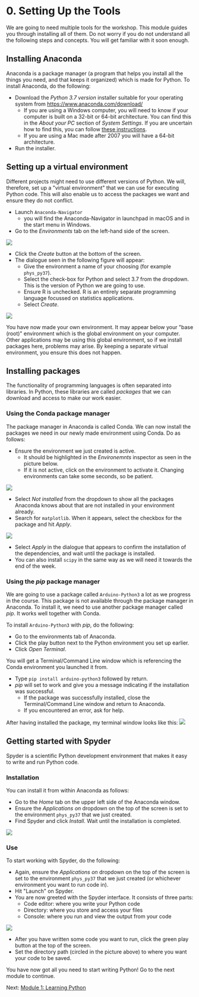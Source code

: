 # 0. Setting Up the Tools
We are going to need multiple tools for the workshop. This module guides you through installing all of them. Do not worry if you do not understand all the following steps and concepts. You will get familiar with it soon enough.

## Installing Anaconda
Anaconda is a package manager (a program that helps you install all the things you need, and that keeps it organized) which is made for Python. To install Anaconda, do the following:

- Download the _Python 3.7 version_ installer suitable for your operating system from https://www.anaconda.com/download/
  - If you are using a Windows computer, you will need to know if your computer is built on a 32-bit or 64-bit architecture. You can find this in the _About your PC_ section of _System Settings_. If you are uncertain how to find this, you can follow [these instructions](https://support.wdc.com/knowledgebase/answer.aspx?ID=9405).
  - If you are using a Mac made after 2007 you will have a 64-bit architecture.
- Run the installer.

## Setting up a virtual environment
Different projects might need to use different versions of Python. We will, therefore, set up a "virtual environment" that we can use for executing Python code. This will also enable us to access the packages we want and ensure they do not conflict.
- Launch `Anaconda-Navigator`
  - you will find the Anaconda-Navigator in launchpad in macOS and in the start menu in Windows.
- Go to the _Environments_ tab on the left-hand side of the screen.

![](Images/Anaconda0.png)

- Click the _Create_ button at the bottom of the screen.
- The dialogue seen in the following figure will appear:
  - Give the environment a name of your choosing (for example `phys_py37`).
  - Select the check-box for Python and select 3.7 from the dropdown. This is the version of Python we are going to use.
  - Ensure R is unchecked. R is an entirely separate programming language focussed on statistics applications.
  - Select _Create_.

![](Images/Anaconda1.png)

You have now made your own environment. It may appear below your "base (root)" environment which is the global environment on your computer. Other applications may be using this global environment, so if we install packages here, problems may arise. By keeping a separate virtual environment, you ensure this does not happen.

## Installing packages
The functionality of programming languages is often separated into libraries. In Python, these libraries are called _packages_ that we can download and access to make our work easier.

### Using the Conda package manager
The package manager in Anaconda is called Conda. We can now install the packages we need in our newly made environment using Conda. Do as follows:
- Ensure the environment we just created is active.
  - It should be highlighted in the _Environemnts_ inspector as seen in the picture below.
  - If it is not active, click on the environment to activate it. Changing environments can take some seconds, so be patient.

![](Images/Anaconda2.png)

- Select _Not installed_ from the dropdown to show all the packages Anaconda knows about that are not installed in your environment already.
- Search for `matplotlib`. When it appears, select the checkbox for the package and hit _Apply_.

![](Images/Anaconda3.png)

- Select _Apply_ in the dialogue that appears to confirm the installation of the dependencies, and wait until the package is installed.
- You can also install `scipy` in the same way as we will need it towards the end of the week.

### Using the _pip_ package manager
We are going to use a package called `Arduino-Python3` a lot as we progress in the course. This package is not available through the package manager in Anaconda. To install it, we need to use another package manager called _pip_. It works well together with Conda.

To install `Arduino-Python3` with _pip_, do the following:
 - Go to the environments tab of Anaconda.
 - Click the play button next to the Python environment you set up earlier.
 - Click _Open Terminal_.

You will get a Terminal/Command Line window which is referencing the Conda environment you launched it from.
 - Type `pip install arduino-python3` followed by return.
 - _pip_ will set to work and give you a message indicating if the installation was successful.
   - If the package was successfully installed, close the Terminal/Command Line window and return to Anaconda.
   - If you encountered an error, ask for help.

After having installed the package, my terminal window looks like this:
![](Images/terminal.png)

## Getting started with Spyder
Spyder is a scientific Python development environment that makes it easy to write and run Python code.

### Installation
 You can install it from within Anaconda as follows:
- Go to the _Home_ tab on the upper left side of the Anaconda window.
- Ensure the _Applications on_ dropdown on the top of the screen is set to the environment `phys_py37` that we just created.
- Find Spyder and click _Install_. Wait until the installation is completed.

![](Images/Anaconda4.png)

### Use
To start working with Spyder, do the following:
- Again, ensure the _Applications on_ dropdown on the top of the screen is set to the environment `phys_py37` that we just created (or whichever environment you want to run code in).
- Hit "Launch" on Spyder.
- You are now greeted with the Spyder interface. It consists of three parts:
  - Code editor: where you write your Python code
  - Directory: where you store and access your files
  - Console: where you run and view the output from your code

![](Images/Spyder1.png)

- After you have written some code you want to run, click the green play button at the top of the screen.
- Set the directory path (circled in the picture above) to where you want your code to be saved.



You have now got all you need to start writing Python! Go to the next module to continue.

Next: [Module 1: Learning Python](/1.%20Learning%20Python/)
